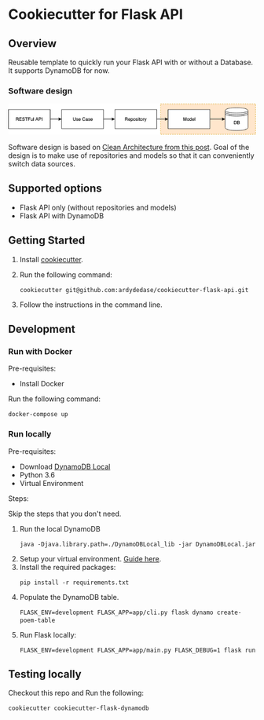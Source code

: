 # Cookiecutter for Flask API

## Overview
Reusable template to quickly run your Flask API with or without a Database.
It supports DynamoDB for now.

### Software design

![Software Design](images/omsvc-flask-hld.png)

Software design is based on [Clean Architecture from this post](https://www.thedigitalcatonline.com/blog/2016/11/14/clean-architectures-in-python-a-step-by-step-example/). 
Goal of the design is to make use of repositories and models so that it can conveniently switch data sources.

## Supported options
- Flask API only (without repositories and models)
- Flask API with DynamoDB

## Getting Started

1. Install [cookiecutter](https://cookiecutter.readthedocs.io/en/latest/installation.html).
1. Run the following command:
    ```
    cookiecutter git@github.com:ardydedase/cookiecutter-flask-api.git
    ```

1. Follow the instructions in the command line.


## Development

### Run with Docker

Pre-requisites:
- Install Docker

Run the following command:
```
docker-compose up
```

### Run locally
Pre-requisites:
- Download [DynamoDB Local](https://docs.aws.amazon.com/amazondynamodb/latest/developerguide/DynamoDBLocal.html)
- Python 3.6
- Virtual Environment

Steps:

Skip the steps that you don't need.

1. Run the local DynamoDB
    ```
    java -Djava.library.path=./DynamoDBLocal_lib -jar DynamoDBLocal.jar
    ```
1. Setup your virtual environment. [Guide here](https://packaging.python.org/guides/installing-using-pip-and-virtual-environments/).
1. Install the required packages:
    ```
    pip install -r requirements.txt
    ```
1. Populate the DynamoDB table.
    ```
    FLASK_ENV=development FLASK_APP=app/cli.py flask dynamo create-poem-table
    ```
1. Run Flask locally:
    ```
    FLASK_ENV=development FLASK_APP=app/main.py FLASK_DEBUG=1 flask run 
    ```

## Testing locally
Checkout this repo and Run the following:

```
cookiecutter cookiecutter-flask-dynamodb
```
